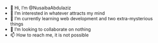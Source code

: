 - 👋 Hi, I’m @NusaibaAbdulaziz
- 👀 I’m interested in whatever attracts my mind
- 🌱 I’m currently learning web development and two extra-mysterious things
- 💞️ I’m looking to collaborate on nothing
- 📫 How to reach me, it is not possible

<!---
NusaibaAbdulaziz/NusaibaAbdulaziz is a ✨ special ✨ repository because its `README.md` (this file) appears on your GitHub profile.
You can click the Preview link to take a look at your changes.
--->
